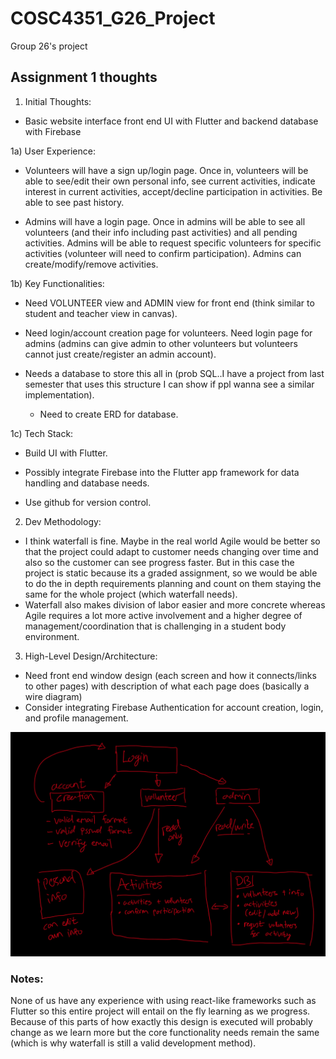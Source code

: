 # COSC4351_G26_Project
Group 26's project


## Assignment 1 thoughts

1) Initial Thoughts:
- Basic website interface front end UI with Flutter and backend database with Firebase

1a) User Experience:
  
  - Volunteers will have a sign up/login page. Once in, volunteers will be able to see/edit their own personal info, see current activities, indicate interest in current activities, accept/decline participation in activities. Be able to see past history.
  
  - Admins will have a login page. Once in admins will be able to see all volunteers (and their info including past activities) and all pending activities. Admins will be able to request specific volunteers for specific activities (volunteer will need to confirm participation). Admins can create/modify/remove activities.

1b) Key Functionalities:
  
  - Need VOLUNTEER view and ADMIN view for front end (think similar to student and teacher view in canvas).
  
  - Need login/account creation page for volunteers. Need login page for admins (admins can give admin to other volunteers but volunteers cannot just create/register an admin account).
  
  - Needs a database to store this all in (prob SQL..I have a project from last semester that uses this structure I can show if ppl wanna see a similar implementation).
  
    - Need to create ERD for database.

1c) Tech Stack:
  
  - Build UI with Flutter.
  
  - Possibly integrate Firebase into the Flutter app framework for data handling and database needs.
  
  - Use github for version control.


2) Dev Methodology:
  - I think waterfall is fine. Maybe in the real world Agile would be better so that the project could adapt to customer needs changing over time and also so the customer can see progress faster. But in this case the project is static because its a graded assignment, so we would be able to do the in depth requirements planning and count on them staying the same for the whole project (which waterfall needs).
  - Waterfall also makes division of labor easier and more concrete whereas Agile requires a lot more active involvement and a higher degree of management/coordination that is challenging in a student body environment.

  3) High-Level Design/Architecture:
  - Need front end window design (each screen and how it connects/links to other pages) with description of what each page does (basically a wire diagram)
  - Consider integrating Firebase Authentication for account creation, login, and profile management.

![alt text](https://github.com/TaisharTexas/COSC4351_G26_Project/blob/main/image.jpg)

### Notes:
None of us have any experience with using react-like frameworks such as Flutter so this entire project will entail on the fly learning as we progress. Because of this parts of how exactly this design is executed will probably change as we learn more but the core functionality needs remain the same (which is why waterfall is still a valid development method). 
